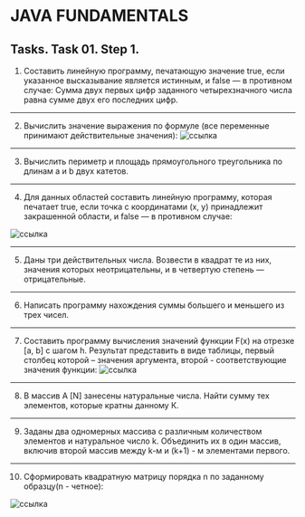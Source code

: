 # JAVA FUNDAMENTALS
## Tasks. Task 01. Step 1.

1. Составить линейную программу, печатающую значение true, если указанное высказывание является истинным, и false — в противном случае:
Сумма двух первых цифр заданного четырехзначного числа
равна сумме двух его последних цифр.
***

2. Вычислить значение выражения по формуле (все переменные принимают действительные значения):
![ссылка](https://github.com/Pumpk1nseed/Images/blob/main/Task2.png)
***
 
3. Вычислить периметр и площадь прямоугольного треугольника по длинам а и b  двух катетов.
***
4. Для данных областей составить линейную программу, которая печатает true, если точка с координатами (х, у) принадлежит закрашенной области, и false — в противном случае: 
 
![ссылка](https://github.com/Pumpk1nseed/Images/blob/main/Task4.png)
***

5. Даны три действительных числа. Возвести в квадрат те из них, значения которых неотрицательны, и в четвертую степень — отрицательные.
***

6. Написать программу нахождения суммы большего и меньшего из трех чисел.
***
7. Составить программу вычисления значений функции  F(x) на отрезке [а, b] с шагом h. Результат представить в виде таблицы, первый столбец которой – значения  аргумента, второй - соответствующие значения функции:
![ссылка](https://github.com/Pumpk1nseed/Images/blob/main/Task7.png)
***
8. В массив A [N] занесены натуральные числа. Найти сумму тех элементов, которые кратны данному К.
***
9. Заданы два одномерных массива с различным количеством элементов и натуральное число k. Объединить их в один массив, включив второй массив между k-м и (k+1) - м элементами первого.
***
10. Сформировать квадратную матрицу порядка n по заданному образцу(n - четное):
 
![ссылка](https://github.com/Pumpk1nseed/Images/blob/main/Task10.png)

